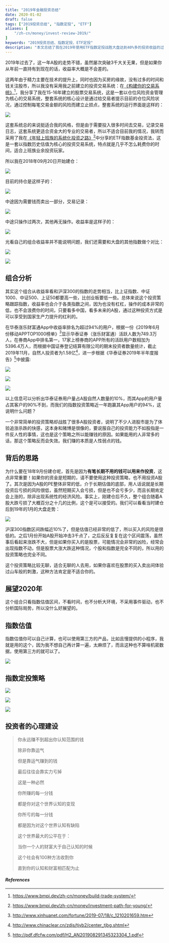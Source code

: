 ```yaml
---
title: "2019年金融投资总结"
date: 2020-01-02
draft: false
tags: ["2019投资总结", "指数定投", "ETF"]
aliases: [
    "/zh-cn/money/invest-review-2019/"
]
keywords: "2019投资总结、指数定投、ETF定投"
description: "本文总结了我在2019年使用ETF指数定投战胜大盘达到40%多的投资收益的过程"
---
```


2019年过去了，这一年A股的走势不错，虽然屡次突破3千大关无果，但是如果你从年前一直持有到现在的话，收益率大概是不会差的。

这两年由于精力主要在技术的提升上，同时也因为买房的缘故，没有过多的时间和钱关注股市，所以我没有采用我之前建立的投资交易系统：在[《构建你的交易系统》](/zh-cn/money/build-trade-system/)[^0]，我分享了我在15-16年建立的股票交易系统，这是一套以仓位风险资金管理为核心的交易系统，整套系统的核心设计是通过给交易者提示目前的仓位风险状况，通过控制每笔交易金额的风险而建立止损点，整套系统的运行界面是这样的：

![](https://img.bmpi.dev/815c5166-a61f-1625-401f-80c695979bb7.png)

这套系统总的来说挺适合我的风格，但是由于需要投入很多时间去交易，记录交易日志，这套系统更适合资金大的专业的交易者，所以不适合目前我的情况，我转而采用了我在[《年轻上班族的系统化投资之路》](/zh-cn/money/investment-path-for-young/)[^1]中分享的ETF指数基金投资法，这是一套以指数历史估值为核心的投资交易系统，特点就是几乎不怎么耗费你的时间，适合上班族业余投资玩家。

所以我在2018年09月20日开始建仓：

![](https://img.bmpi.dev/8b30ba86-9481-9b0e-a55c-bbe937e4d29c.png)

目前的持仓是这样子的：

![](https://img.bmpi.dev/647353a2-12d0-5160-086b-c9f560247d65.png)

中途因为需要钱而卖出一部分，交易记录：

![](https://img.bmpi.dev/f4a70b70-0c3a-9fa1-fac1-0e366d4f05d4.png)

中途只操作过两次，其他再无操作。收益率是这样子的：

![](https://img.bmpi.dev/34927ddd-06e1-c98a-d51f-dca9feb6d391.png)

光看自己的组合收益率并不能说明问题，我们还需要和大盘的其他指数做个对比：

![](https://img.bmpi.dev/9c72de7f-6e2b-699d-5a4f-e970bd3afb64.png)

![](https://img.bmpi.dev/eea5acbc-08e8-af67-b108-cfbfe0ff554a.png)

## 组合分析

其实这个组合从收益率看和沪深300的指数的走势相当，比上证指数、中证1000、中证500、上证50都要高一些，比创业板要低一些。总体来说这个投资策略跟踪指数，收益率也会介于各类指数之间，因为也没有杠杠，操作的成本非常的低，也不会浪费你的时间，只要看多中国，看多未来的A股，通过这种投资方式是可以享受到国家生产力提升的红利的。

在华泰涨乐财富通App中收益率排名为超过94%的用户，根据一份《2019年6月份移动APPTOP1000榜单》[^2]显示华泰证券（涨乐财富通）活跃人数为749.3万人，在券商App中排名第一，17家上榜券商的APP所有的活跃用户数相加为5396.4万人，而根据中国证券登记结算有限公司的期末投资者数量统计，截止2019年11月，自然人投资者为1.58亿[^3]，进一步根据《华泰证券2019年半年度报告》[^4]中披露:

![](https://img.bmpi.dev/d136d577-60b1-c86f-fcf5-3a6f203abe32.png)

![](https://img.bmpi.dev/8946a13f-e54f-9ee9-aa2e-f49991b80ae3.png)

![](https://img.bmpi.dev/fb6af959-0047-49e1-8cc5-3580a50b6204.png)

以上信息可以分析出华泰证券用户量占A股自然人数量的10%，而其App的用户量占其客户的90%不到，而我们的指数投资策略近一年跑赢其App用户的94%，这说明什么问题？

一个非常简单的投资策略却战胜了很多A股投资者，说明了不少人进股市是为了体验追涨杀跌的快感，这本身和赌博是很像的，要说服自己的投资能力不如股指是一件反人性的事情，这也是这个策略之所以能赚钱的原因。如果能用的人非常多的话，那这个策略反而会失效。我们赚的本质是人性弱点的钱。

## 背后的思路

为什么要在18年9月份建仓呢，首先是因为**有笔长期不用的钱可以用来作投资**，这点非常重要！如果你的资金是短期的，请不要使用这种投资策略，也不用投资A股了。其次是因为A股的PE整体非常的低，介于长期估值的底部，用人话说就是长期投资后亏损的风险很低，虽然短期买入会亏损，但是也不会亏多少，而且长期肯定会上涨的，除非出现系统性的经济风险。事实上，刚建仓后不久，整个组合随着A股大跌亏损了大概百分之十几的比例，这个是可以接受的。我们可以看看当时建仓后到19年的1月的大盘走势：

![](https://img.bmpi.dev/8f6ea5e8-2b0d-a8e6-22c2-2e6c37ab5e0d.png)

沪深300指数区间跌幅近10%了，但是估值已经非常的低了，所以买入的风险是很低的。之后1月份开始A股开始冲击3千点了，之后反反复复在这个区间震荡，虽然事后看起来涨跌不大，但是如果你买入的是股票，可能情况会非常的凶险，经常会出现指数不动，但是股票大涨大跌这种情况，个股和指数是完全不同的，所以用的投资策略也完全不同。

这个投资策略比较无聊，适合无聊的人去用，如果你喜欢在股票的买入卖出间体验过山车般的刺激，这种方法肯定是不适合你的。

## 展望2020年

这个组合只看指数估值区间，不看时间，也不分析大环境，不采用事件驱动，也不分析国际局势，所以没什么好展望的。

## 指数估值

指数估值你可以自己计算，也可以使用第三方的产品，比如且慢提供的小程序，我就是用的这个，因为我不想自己再计算一遍，太麻烦了，而且这种也不算啥机密数据，使用第三方的就可以了。

![](https://img.bmpi.dev/6a887a7d-8c32-d9ab-9967-9ec6df15b831.png)

## 指数定投策略

![](https://img.bmpi.dev/488fdfa7-bb8a-e1e0-31eb-eabfe0635ea9.png)

![](https://img.bmpi.dev/703efe45-f375-9a02-1a26-7abf4a61c0a4.png)

![](https://img.bmpi.dev/ca7f4dff-dadc-36c4-1607-92abdf0f2849.png)

## 投资者的心理建设

> 你永远赚不到超出你认知范围的钱
>
> 除非你靠运气
>
> 但是靠运气赚到的钱
>
> 最后往往会靠实力亏掉
>
> 这是一种必然
>
> 你所赚的每一分钱
>
> 都是你对这个世界认知的变现
>
> 你所亏的每一分钱
>
> 都是因为对这个世界认知有缺陷
>
> 这个世界最大的公平在于：
>
> 当你一个人的财富大于自己认知的时候
>
> 这个社会有100种方法收割你
>
> 直到你的认知和财富相匹配为止

#### *References*
[^0]: <https://www.bmpi.dev/zh-cn/money/build-trade-system/>
[^1]: <https://www.bmpi.dev/zh-cn/money/investment-path-for-young/>
[^2]: <http://www.xinhuanet.com/fortune/2019-07/18/c_1210201659.htm>
[^3]: <http://www.chinaclear.cn/zdjs/tjyb2/center_tjbg.shtml>
[^4]: <http://pdf.dfcfw.com/pdf/H2_AN201908291345323304_1.pdf>
